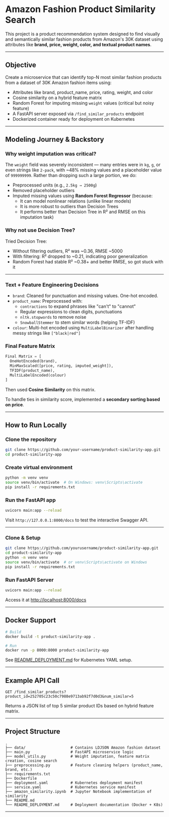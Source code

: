 # Amazon Fashion Product Similarity Search

This project is a product recommendation system designed to find visually and semantically similar fashion products from Amazon's 30K dataset using attributes like **brand, price, weight, color, and textual product names**.

---

## Objective

Create a microservice that can identify top-N most similar fashion products from a dataset of 30K Amazon fashion items using:
- Attributes like brand, product_name, price, rating, weight, and color
- Cosine similarity on a hybrid feature matrix
- Random Forest for imputing missing `weight` values (critical but noisy feature)
- A FastAPI server exposed via `/find_similar_products` endpoint
- Dockerized container ready for deployment on Kubernetes

---

## Modeling Journey & Backstory

### Why weight imputation was critical?
The `weight` field was severely inconsistent — many entries were in `kg`, `g`, or even strings like `2-pack`, with ~48% missing values and a placeholder value of `999999999`. Rather than dropping such a large portion, we do:
- Preprocessed units (e.g., `2.5kg → 2500g`)
- Removed placeholder outliers
- Imputed missing values using **Random Forest Regressor** (because:
  - It can model nonlinear relations (unlike linear models)
  - It is more robust to outliers than Decision Trees
  - It performs better than Decision Tree in R² and RMSE on this imputation task)

### Why not use Decision Tree?
Tried Decision Tree:
- Without filtering outliers, R² was ~0.36, RMSE ~5000
- With filtering: R² dropped to ~0.21, indicating poor generalization
- Random Forest had stable R² ~0.38+ and better RMSE, so got stuck with it

---

### Text + Feature Engineering Decisions

- `brand`: Cleaned for punctuation and missing values. One-hot encoded.
- `product_name`: Preprocessed with:
  - `contractions` to expand phrases like "can't" to "cannot"
  - Regular expressions to clean digits, punctuations
  - `nltk.stopwords` to remove noise
  - `SnowballStemmer` to stem similar words (helping TF-IDF)
- `colour`: Multi-hot encoded using `MultiLabelBinarizer` after handling messy strings like `["black|red"]`

### Final Feature Matrix

```python
Final Matrix = [
  OneHotEncoded(brand),
  MinMaxScaled([price, rating, imputed_weight]),
  TFIDF(product_name),
  MultiLabelEncoded(colour)
]
```

Then used **Cosine Similarity** on this matrix.

To handle ties in similarity score, implemented a **secondary sorting based on price**.

---

## How to Run Locally

### Clone the repository
```bash
git clone https://github.com/your-username/product-similarity-app.git
cd product-similarity-app
```

### Create virtual environment
```bash
python -m venv venv
source venv/bin/activate  # On Windows: venv\Scripts\activate
pip install -r requirements.txt
```

### Run the FastAPI app
```bash
uvicorn main:app --reload
```

Visit  `http://127.0.0.1:8000/docs` to test the interactive Swagger API.

---
### Clone & Setup

```bash
git clone https://github.com/yourusername/product-similarity-app.git
cd product-similarity-app
python -m venv venv
source venv/bin/activate  # or venv\Scripts\activate on Windows
pip install -r requirements.txt
```

### Run FastAPI Server

```bash
uvicorn main:app --reload
```

Access it at [http://localhost:8000/docs](http://localhost:8000/docs)

---

## Docker Support

```bash
# Build
docker build -t product-similarity-app .

# Run
docker run -p 8000:8000 product-similarity-app
```

See [README_DEPLOYMENT.md](README_DEPLOYMENT.md) for Kubernetes YAML setup.

---

## Example API Call

```
GET /find_similar_products?product_id=252705c23c50c7988e9713ab92f7d0d3&num_similar=5
```

Returns a JSON list of top 5 similar product IDs based on hybrid feature matrix.

---

## Project Structure

```
.
├── data/                    # Contains LDJSON Amazon fashion dataset
├── main.py                  # FastAPI microservice logic
├── model_utils.py           # Weight imputation, feature matrix creation, cosine search
├── preprocessing.py         # Feature cleaning helpers (product_name, brand, etc.)
├── requirements.txt
├── Dockerfile
├── deployment.yaml          # Kubernetes deployment manifest
├── service.yaml             # Kubernetes service manifest
├── amazon_similarity.ipynb  # Jupyter Notebook implementation of similarity
├── README.md
└── README_DEPLOYMENT.md     # Deployment documentation (Docker + K8s)
```

---
